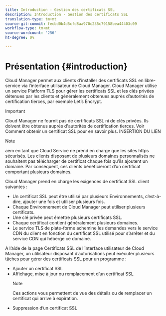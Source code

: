 ```yaml
---
title: Introduction - Gestion des certificats SSL
description: Introduction - Gestion des certificats SSL
translation-type: tm+mt
source-git-commit: fecbd0b4d5cfd8aa970c235c79158bea44403c09
workflow-type: tm+mt
source-wordcount: '256'
ht-degree: 0%

---
```



# Présentation {#introduction}

Cloud Manager permet aux clients d’installer des certificats SSL en libre-service via l’interface utilisateur de Cloud Manager. Cloud Manager utilise un service Platform TLS pour gérer les certificats SSL et les clés privées détenues par les clients et généralement obtenues auprès d’autorités de certification tierces, par exemple Let’s Encrypt.

>[!IMPORTANT]
>Cloud Manager ne fournit pas de certificats SSL ni de clés privées. Ils doivent être obtenus auprès d&#39;autorités de certification tierces. Voir Comment obtenir un certificat SSL pour en savoir plus. INSERTION DU LIEN

>[!NOTE]
>aem en tant que Cloud Service ne prend en charge que les sites https sécurisés. Les clients disposant de plusieurs domaines personnalisés ne souhaitent pas télécharger de certificat chaque fois qu’ils ajoutent un domaine. Par conséquent, ces clients bénéficieront d’un certificat comportant plusieurs domaines.

Cloud Manager prend en charge les exigences de certificat SSL client suivantes :

* Un certificat SSL peut être utilisé par plusieurs Environnements, c’est-à-dire, ajouter une fois et utiliser plusieurs fois.
* Chaque Environnement de Cloud Manager peut utiliser plusieurs certificats.
* Une clé privée peut émettre plusieurs certificats SSL.
* Chaque certificat contient généralement plusieurs domaines.
* Le service TLS de plate-forme achemine les demandes vers le service CDN du client en fonction du certificat SSL utilisé pour s’arrêter et du service CDN qui héberge ce domaine.

A l’aide de la page Certificats SSL de l’interface utilisateur de Cloud Manager, un utilisateur disposant d’autorisations peut exécuter plusieurs tâches pour gérer des certificats SSL pour un programme :

* Ajouter un certificat SSL
* Affichage, mise à jour ou remplacement d’un certificat SSL
   >[!NOTE]
   >Ces actions vous permettent de vue des détails ou de remplacer un certificat qui arrive à expiration.
* Suppression d’un certificat SSL